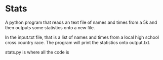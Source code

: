# Stats
A python program that reads an text file of names and times from a 5k and then outputs some statistics onto a  new file.

In the input.txt file, that is a list of names and times from a local high school cross country race. 
The program will print the statistics onto output.txt.

stats.py is where all the code is
